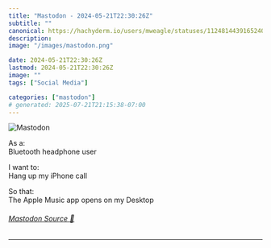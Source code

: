 ```yaml
---
title: "Mastodon - 2024-05-21T22:30:26Z"
subtitle: ""
canonical: https://hachyderm.io/users/mweagle/statuses/112481443916524080
description:
image: "/images/mastodon.png"

date: 2024-05-21T22:30:26Z
lastmod: 2024-05-21T22:30:26Z
image: ""
tags: ["Social Media"]

categories: ["mastodon"]
# generated: 2025-07-21T21:15:38-07:00
---
```

![Mastodon](/images/mastodon.png)

<p>As a:<br />Bluetooth headphone user</p><p>I want to:<br />Hang up my iPhone call</p><p>So that:<br />The Apple Music app opens on my Desktop</p>


###### [Mastodon Source 🐘](https://hachyderm.io/@mweagle/112481443916524080)

___
